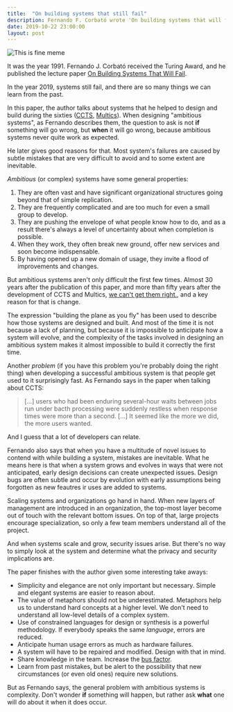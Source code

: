 ```yaml
---
title:  "On building systems that still fail"
description: Fernando F. Corbató wrote 'On building systems that will fail' in 1991 and we still have the same problems.
date: 2019-10-22 23:00:00
layout: post
---
```


![This is fine meme](../../assets/images/this-is-fine.jpg)

It was the year 1991. Fernando J. Corbató received the Turing Award, and he published the
lecture paper [On Building Systems That Will Fail](https://dl.acm.org/citation.cfm?id=114686).

In the year 2019, systems still fail, and there are so many things we can learn from the past.

In this paper, the author talks about systems that he helped to design and build during the
sixties ([CCTS](https://en.wikipedia.org/wiki/Compatible_Time-Sharing_System), [Multics](https://en.wikipedia.org/wiki/Multics)).
When designing "ambitious systems", as Fernando describes them, the question to ask is not **if** something will go wrong,
but **when** it will go wrong, because ambitious systems never quite work as expected.

He later gives good reasons for that. Most system's failures are caused by subtle mistakes that are very difficult to
avoid and to some extent are inevitable.

_Ambitious_ (or complex) systems have some general properties:
  1. They are often vast and have significant organizational structures going beyond that of simple replication.
  2. They are frequently complicated and are too much for even a small group to develop.
  3. They are pushing the envelope of what people know how to do, and as a result there's always a level of uncertainty about when completion is possible.
  4. When they work, they often break new ground, offer new services and soon become indispensable.
  5. By having opened up a new domain of usage, they invite a flood of improvements and changes.

But ambitious systems aren't only difficult the first few times. Almost 30 years after the publication of this paper, 
and more than fifty years after the development of CCTS and Multics, [we can't get them right.](https://www.stilldrinking.org/programming-sucks),
and a key reason for that is change.

The expression "building the plane as you fly" has been used to describe how those systems are designed and built. And
most of the time it is not because a lack of planning, but because it is impossible to anticipate how a system will evolve,
and the complexity of the tasks involved in designing an ambitious system makes it almost impossible to build it correctly
the first time.

Another _problem_ (if you have this problem you're probably doing the right thing) 
when developing a successful ambitious system is that people get used to it surprisingly fast. As Fernando
says in the paper when talking about CCTS:

> [...] users who had been enduring several-hour waits between jobs run under bacth processing were suddenly restless when response times were more than a second.
> [...] It seemed like the more we did, the more users wanted.

And I guess that a lot of developers can relate.

Fernando also says that when you have a multitude of novel issues to contend with while building a system, mistakes are inevitable. What
he means here is that when a system grows and evolves in ways that were not anticipated, early design decisions can
create unexpected issues. Design bugs are often subtle and occur by evolution with early assumptions being forgotten as new
feautres ir uses are added to systems.

Scaling systems and organizations go hand in hand. When new layers of management are introduced in an organization, the 
top-most layer become out of touch with the relevant bottom issues. On top of that, large projects encourage specialization,
so only a few team members understand all of the project.

And when systems scale and grow, security issues arise. But there's no way to simply look at the system and determine
what the privacy and security implications are.

The paper finishes with the author given some interesting take aways:

  - Simplicity and elegance are not only important but necessary. Simple and elegant systems are easier to reason about.
  - The value of metaphors should not be underestimated. Metaphors help us to understand hard concepts at a higher level. We don't need to understand all low-level details of a complex system.
  - Use of constrained languages for design or synthesis is a powerful methodology. If everybody speaks the same _language_, errors are reduced.
  - Anticipate human usage errors as much as hardware failures.
  - A system will have to be repaired and modified. Design with that in mind.
  - Share knowledge in the team. Increase the [bus factor](https://en.wikipedia.org/wiki/Bus_factor).
  - Learn from past mistakes, but be alert to the possibility that new circumstances (or even old ones) require new solutions.


But as Fernando says, the general problem with ambitious systems is complexity. Don't wonder **if** something will happen,
but rather ask **what** one will do about it when it does occur.

